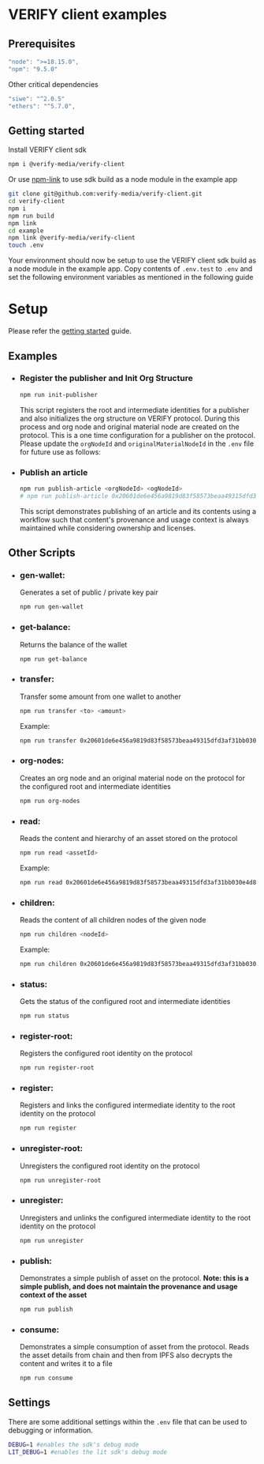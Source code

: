 # VERIFY client examples

## Prerequisites

```javascript
"node": ">=18.15.0",
"npm": "9.5.0"
```

Other critical dependencies

```javascript
"siwe": "^2.0.5"
"ethers": "^5.7.0",
```

## Getting started

Install VERIFY client sdk

```bash
npm i @verify-media/verify-client
```

Or use [npm-link](#https://docs.npmjs.com/cli/v10/commands/npm-link) to use sdk build as a node module in the example app

```bash
git clone git@github.com:verify-media/verify-client.git
cd verify-client
npm i
npm run build
npm link
cd example
npm link @verify-media/verify-client
touch .env
```

Your environment should now be setup to use the VERIFY client sdk build as a node module in the example app. Copy contents of `.env.test` to `.env` and set the following environment variables as mentioned in the following guide

# Setup

Please refer the [getting started](https://github.com/verify-media/verify-client/blob/main/GETTING_STARTED.md) guide.

## Examples

- ### Register the publisher and Init Org Structure

  ```bash
  npm run init-publisher
  ```

  This script registers the root and intermediate identities for a publisher and also initializes the org structure on VERIFY protocol. During this process and org node and original material node are created on the protocol. This is a one time configuration for a publisher on the protocol. Please update the `orgNodeId` and `originalMaterialNodeId` in the `.env` file for future use as follows:
  
- ### Publish an article

  ```bash
  npm run publish-article <orgNodeId> <ogNodeId>
  # npm run publish-article 0x20601de6e456a9819d83f58573beaa49315dfd3af31bb030e4d85e19c3beb07f 0xeb6a6499ad57495ca0687e648821fe3b64df8a3c661eea30c2aed2f00eb1fdd8
  ```

  This script demonstrates publishing of an article and its contents using a workflow such that content's provenance and usage context is always maintained while considering ownership and licenses.


## Other Scripts

- ### gen-wallet:

  Generates a set of public / private key pair

  ```bash
  npm run gen-wallet
  ```

- ### get-balance:
  Returns the balance of the wallet
  ```bash
  npm run get-balance
  ```

- ### transfer:
  Transfer some amount from one wallet to another
  ```bash
  npm run transfer <to> <amount>
  ```
  Example:
  ```bash
  npm run transfer 0x20601de6e456a9819d83f58573beaa49315dfd3af31bb030e4d85e19c3beb07f 0.1
  ```

- ### org-nodes:
  Creates an org node and an original material node on the protocol for the configured root and intermediate identities
  ```bash
  npm run org-nodes
  ```

- ### read:
  Reads the content and hierarchy of an asset stored on the protocol
  ```bash
  npm run read <assetId>
  ```
  Example:
  ```bash
  npm run read 0x20601de6e456a9819d83f58573beaa49315dfd3af31bb030e4d85e19c3beb07f
  ```  

- ### children:
  Reads the content of all children nodes of the given node
  ```bash
  npm run children <nodeId>
  ```
  Example:
  ```bash
  npm run children 0x20601de6e456a9819d83f58573beaa49315dfd3af31bb030e4d85e19c3beb07f
  ```  

- ### status:
  Gets the status of the configured root and intermediate identities
  ```bash
  npm run status
  ```

- ### register-root:
  Registers the configured root identity on the protocol
  ```bash
  npm run register-root
  ```

- ### register:
  Registers and links the configured intermediate identity to the root identity on the protocol
  ```bash
  npm run register
  ```

- ### unregister-root:
  Unregisters the configured root identity on the protocol
  ```bash
  npm run unregister-root
  ```

- ### unregister:
  Unregisters and unlinks the configured intermediate identity to the root identity on the protocol
  ```bash
  npm run unregister
  ```

- ### publish:
  Demonstrates a simple publish of asset on the protocol. <b>Note: this is a simple publish, and does not maintain the provenance and usage context of the asset</b>
  ```bash
  npm run publish
  ```

- ### consume:
  Demonstrates a simple consumption of asset from the protocol. Reads the asset details from chain and then from IPFS also decrypts the content and writes it to a file
  ```bash
  npm run consume
  ```

## Settings
There are some additional settings within the `.env` file that can be used to debugging or information.
```bash
DEBUG=1 #enables the sdk's debug mode 
LIT_DEBUG=1 #enables the lit sdk's debug mode 
```
